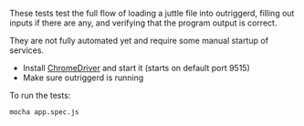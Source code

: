 These tests test the full flow of loading a juttle file into outriggerd, filling out inputs if there are any, and verifying that the program output is correct.

They are not fully automated yet and require some manual startup of services.

* Install [ChromeDriver](https://sites.google.com/a/chromium.org/chromedriver/downloads) and start it (starts on default port 9515)
* Make sure outriggerd is running

To run the tests:
```
mocha app.spec.js
```
